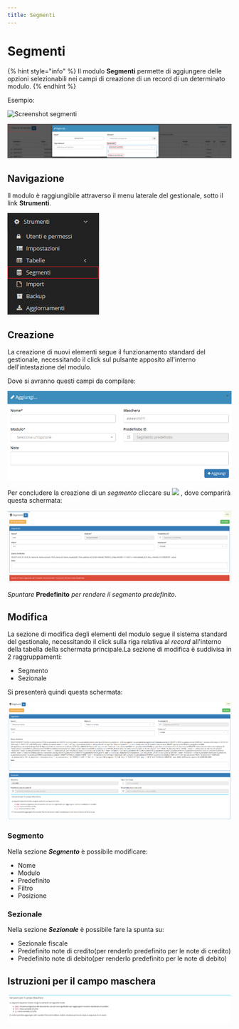```yaml
---
title: Segmenti
---
```


# Segmenti

{% hint style="info" %}
Il modulo **Segmenti** permette di aggiungere delle opzioni selezionabili nei campi di creazione di un record di un determinato modulo.
{% endhint %}

Esempio:

![Screenshot segmenti](https://github.com/devcode-it/openstamanager-docs/tree/5242b6a23c677db2f5451152c8e4c4aded3a99cf/.gitbook/assets/esempiosegmenti-1.PNG)

![Screenshot segmenti in fatture di vendita](../../.gitbook/assets/esempio1segmenti.PNG)

## Navigazione

Il modulo è raggiungibile attraverso il menu laterale del gestionale, sotto il link **Strumenti**.

![Screenshot navigazione segmenti](../../.gitbook/assets/navigazionesegmenti.PNG)

## Creazione

La creazione di nuovi elementi segue il funzionamento standard del gestionale, necessitando il click sul pulsante apposito all'interno dell'intestazione del modulo.

Dove si avranno questi campi da compilare:

![Screenshot creazione segmenti ](../../.gitbook/assets/aggiungeresegmenti.PNG)

Per concludere la creazione di un _segmento_ cliccare su ![](https://github.com/devcode-it/openstamanager-docs/tree/5242b6a23c677db2f5451152c8e4c4aded3a99cf/.gitbook/assets/+aggiungi%20%281%29.PNG) , dove comparirà questa schermata:

![Screenshot creazione segmento](../../.gitbook/assets/creazionesegmento.PNG)

_Spuntare_ **Predefinito** _per rendere il segmento predefinito._

## Modifica

La sezione di modifica degli elementi del modulo segue il sistema standard del gestionale, necessitando il click sulla riga relativa al _record_ all'interno della tabella della schermata principale.La sezione di modifica è suddivisa in 2 raggruppamenti:

* Segmento
* Sezionale

Si presenterà quindi questa schermata:

![Screenshot modifica segmento](../../.gitbook/assets/modificasegmenti.PNG)

### Segmento

Nella sezione _**Segmento**_ è possibile modificare:

* Nome
* Modulo
* Predefinito
* Filtro
* Posizione

### Sezionale

Nella sezione _**Sezionale**_ è possibile fare la spunta su:

* Sezionale fiscale
* Predefinito note di credito\(per renderlo predefinito per le note di credito\)
* Predefinito note di debito\(per renderlo predefinito per le note di debito\)

## Istruzioni per il campo maschera

![Screenshot istruzioni per il campo maschera](../../.gitbook/assets/istruzionimaschera.PNG)

